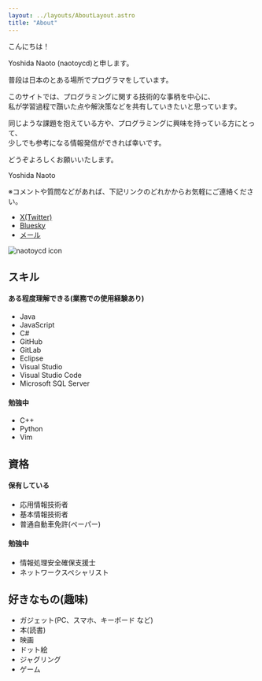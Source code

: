 ```yaml
---
layout: ../layouts/AboutLayout.astro
title: "About"
---
```


こんにちは！

Yoshida Naoto (naotoycd)と申します。

普段は日本のとある場所でプログラマをしています。

このサイトでは、プログラミングに関する技術的な事柄を中心に、  
私が学習過程で躓いた点や解決策などを共有していきたいと思っています。

同じような課題を抱えている方や、プログラミングに興味を持っている方にとって、  
少しでも参考になる情報発信ができれば幸いです。

どうぞよろしくお願いいたします。

Yoshida Naoto

※コメントや質問などがあれば、下記リンクのどれかからお気軽にご連絡ください。  
- [X(Twitter)](https://x.com/naotoycd "X(Twitter)")
- [Bluesky](https://bsky.app/profile/naotoycd.bsky.social "Bluesky")
- [メール](mailto:naotoycd@gmail.com "メール")

<div>
  <img src="/assets/logo.png" class="sm:w-1/2 mx-auto" alt="naotoycd icon">
</div>

## スキル

#### ある程度理解できる(業務での使用経験あり)
- Java
- JavaScript
- C#
- GitHub
- GitLab
- Eclipse
- Visual Studio
- Visual Studio Code
- Microsoft SQL Server

#### 勉強中
- C++
- Python
- Vim

## 資格
#### 保有している
- 応用情報技術者
- 基本情報技術者
- 普通自動車免許(ペーパー)

#### 勉強中
- 情報処理安全確保支援士
- ネットワークスペシャリスト

## 好きなもの(趣味)
- ガジェット(PC、スマホ、キーボード など)
- 本(読書)
- 映画
- ドット絵
- ジャグリング
- ゲーム